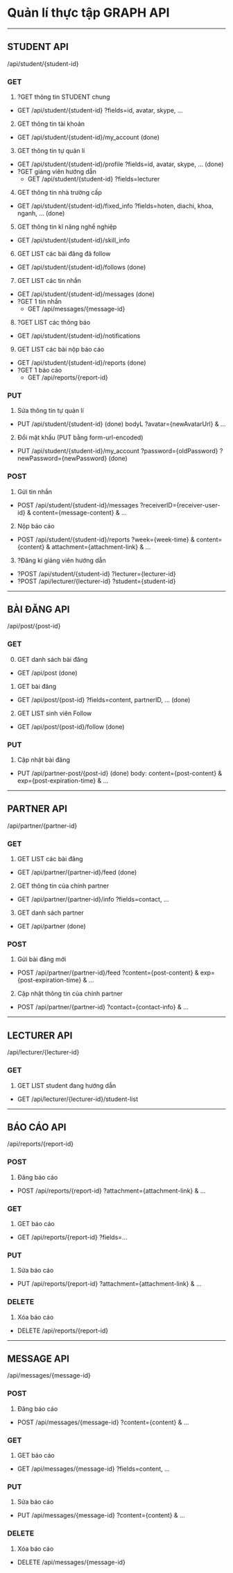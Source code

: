 # Quản lí thực tập GRAPH API

---

## STUDENT API
/api/student/{student-id}

### GET 
1. ?GET thông tin STUDENT chung
- GET /api/student/{student-id} ?fields=id, avatar, skype, ...
2. GET thông tin tài khoản
- GET /api/student/{student-id}/my_account (done)
3. GET thông tin tự quản lí
- GET /api/student/{student-id}/profile ?fields=id, avatar, skype, ... (done)
- ?GET giảng viên hướng dẫn
    - GET /api/student/{student-id} ?fields=lecturer
4. GET thông tin nhà trường cấp
- GET /api/student/{student-id}/fixed_info ?fields=hoten, diachi, khoa, nganh, ... (done)
5. GET thông tin kĩ năng nghề nghiệp
- GET /api/student/{student-id}/skill_info
6. GET LIST các bài đăng đã follow
- GET /api/student/{student-id}/follows (done)
7. GET LIST các tin nhắn
- GET /api/student/{student-id}/messages (done)
- ?GET 1 tin nhắn
    - GET /api/messages/{message-id}
8. ?GET LIST các thông báo
- GET /api/student/{student-id}/notifications
9. GET LIST các bài nộp báo cáo
- GET /api/student/{student-id}/reports (done)
- ?GET 1 báo cáo
    - GET /api/reports/{report-id}

### PUT
1. Sửa thông tin tự quản lí
- PUT /api/student/{student-id} (done)
bodyL ?avatar={newAvatarUrl} & ...
2. Đổi mật khẩu (PUT bằng form-url-encoded)
- PUT /api/student/{student-id}/my_account ?password={oldPassword} ?newPassword={newPassword} (done)


### POST
1. Gửi tin nhắn
- POST /api/student/{student-id}/messages ?receiverID={receiver-user-id} & content={message-content} & ...
2. Nộp báo cáo
- POST /api/student/{student-id}/reports ?week={week-time} & content={content} & attachment={attachment-link} & ...
3. ?Đăng kí giảng viên hướng dẫn
- ?POST /api/student/{student-id} ?lecturer={lecturer-id}
- ?POST /api/lecturer/{lecturer-id} ?student={student-id}

---

## BÀI ĐĂNG API
/api/post/{post-id}


### GET
0. GET danh sách bài đăng
- GET /api/post (done)
1. GET bài đăng
- GET /api/post/{post-id} ?fields=content, partnerID, ... (done)
2. GET LIST sinh viên Follow
- GET /api/post/{post-id}/follow (done)

### PUT

1. Cập nhật bài đăng
- PUT /api/partner-post/{post-id}  (done)
body: content={post-content} & exp={post-expiration-time} & ... 

---

## PARTNER API
/api/partner/{partner-id}

### GET 

1. GET LIST các bài đăng
- GET /api/partner/{partner-id}/feed (done)
2. GET thông tin của chính partner
- GET /api/partner/{partner-id}/info ?fields=contact, ...
3. GET danh sách partner
- GET /api/partner (done)

### POST

1. Gửi bài đăng mới
- POST /api/partner/{partner-id}/feed ?content={post-content} & exp={post-expiration-time} & ...
2. Cập nhật thông tin của chính partner
- POST /api/partner/{partner-id} ?contact={contact-info} & ...

---

## LECTURER API
/api/lecturer/{lecturer-id}

### GET

1. GET LIST student đang hướng dẫn
- GET /api/lecturer/{lecturer-id}/student-list

---

## BÁO CÁO API
/api/reports/{report-id}

### POST
1. Đăng báo cáo
- POST /api/reports/{report-id} ?attachment={attachment-link} & ...

### GET
1. GET báo cáo
- GET /api/reports/{report-id} ?fields=...

### PUT
1. Sửa báo cáo
- PUT /api/reports/{report-id} ?attachment={attachment-link} & ...

### DELETE
1. Xóa báo cáo
- DELETE /api/reports/{report-id}

---

## MESSAGE API
/api/messages/{message-id}

### POST
1. Đăng báo cáo
- POST /api/messages/{message-id} ?content={content} & ...

### GET
1. GET báo cáo
- GET /api/messages/{message-id} ?fields=content, ...

### PUT
1. Sửa báo cáo
- PUT /api/messages/{message-id} ?content={content} & ...

### DELETE
1. Xóa báo cáo
- DELETE /api/messages/{message-id}
